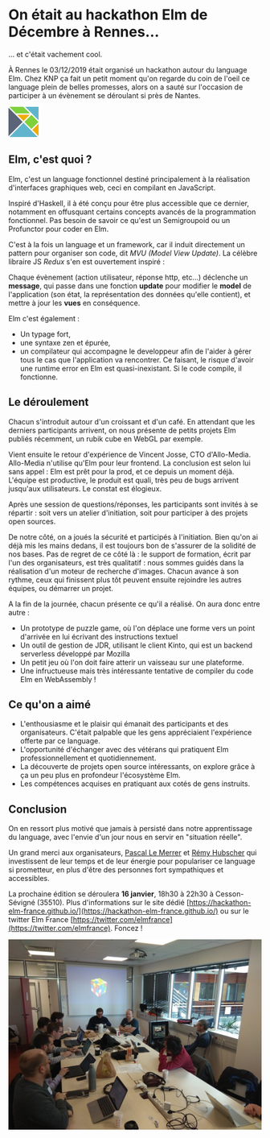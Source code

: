 
# On était au hackathon Elm de Décembre à Rennes... #
... et c'était vachement cool.

À Rennes le 03/12/2019 était organisé un hackathon autour du language Elm.
Chez KNP ça fait un petit moment qu'on regarde du coin de l'oeil ce language plein de belles promesses, alors on a sauté sur l'occasion de participer à un évènement se déroulant si près de Nantes.

![Alt](/small-elm-logo.png "Logo Elm")

## Elm, c'est quoi ? ##
Elm, c'est un language fonctionnel destiné principalement à la réalisation d'interfaces graphiques web, ceci en compilant en JavaScript.

Inspiré d'Haskell, il à été conçu pour être plus accessible que ce dernier, notamment en offusquant certains concepts avancés de la programmation fonctionnel. Pas besoin de savoir ce qu'est un Semigroupoid ou un Profunctor pour coder en Elm.

C'est à la fois un language et un framework, car il induit directement un pattern pour organiser son code, dit *MVU (Model View Update)*. La célèbre libraire JS *Redux* s'en est ouvertement inspiré :

Chaque évènement (action utilisateur, réponse http, etc...) déclenche un **message**, qui passe dans une fonction **update** pour modifier le **model** de l'application (son état, la représentation des données qu'elle contient), et mettre à jour les **vues** en conséquence.

Elm c'est également :
- Un typage fort,
- une syntaxe zen et épurée,
- un compilateur qui accompagne le developpeur afin de l'aider à gérer tous le cas que l'application va rencontrer. Ce faisant, le risque d'avoir une runtime error en Elm est quasi-inexistant. Si le code compile, il fonctionne.


## Le déroulement  ##
Chacun s'introduit autour d'un croissant et d'un café. En attendant que les derniers participants arrivent, on nous présente de petits projets Elm publiés récemment, un rubik cube en WebGL par exemple.

Vient ensuite le retour d'expérience de Vincent Josse, CTO d'Allo-Media. Allo-Media n'utilise qu'Elm pour leur frontend. La conclusion est selon lui sans appel : Elm est prêt pour la prod, et ce depuis un moment déjà.
L'équipe est productive, le produit est quali, très peu de bugs arrivent jusqu'aux utilisateurs. Le constat est élogieux.

Après une session de questions/réponses, les participants sont invités à se répartir : soit vers un atelier d'initiation, soit pour participer à des projets open sources.

De notre côté, on a joués la sécurité et participés à l'initiation. Bien qu'on ai déjà mis les mains dedans, il est toujours bon de s'assurer de la solidité de nos bases. Pas de regret de ce côté là : le support de formation, écrit par l'un des organisateurs, est très qualitatif : nous sommes guidés dans la réalisation d'un moteur de recherche d'images. Chacun avance à son rythme, ceux qui finissent plus tôt peuvent ensuite rejoindre les autres équipes, ou démarrer un projet.

A la fin de la journée, chacun présente ce qu'il a réalisé. On aura donc entre autre :
- Un prototype de puzzle game, où l'on déplace une forme vers un point d'arrivée en lui écrivant des instructions textuel
- Un outil de gestion de JDR, utilisant le client Kinto, qui est un backend serverless développé par Mozilla
- Un petit jeu où l'on doit faire atterir un vaisseau sur une plateforme.
- Une infructueuse mais très intéressante tentative de compiler du code Elm en WebAssembly !

##   Ce qu'on a aimé ##
- L'enthousiasme et le plaisir qui émanait des participants et des organisateurs. C'était palpable que les gens appréciaient l'expérience offerte par ce language.
- L'opportunité d'échanger avec des vétérans qui pratiquent Elm professionnellement et quotidiennement.
- La découverte de projets open source intéressants, on explore grâce à ça un peu plus en profondeur l'écosystème Elm.
- Les compétences acquises en pratiquant aux cotés de gens instruits.

## Conclusion ##
On en ressort plus motivé que jamais à persisté dans notre apprentissage du language, avec l'envie d'un jour nous en servir en "situation réelle".

Un grand merci aux organisateurs, [Pascal Le Merrer](https://twitter.com/pascallemerrer) et [Rémy Hubscher](https://twitter.com/natim) qui investissent de leur temps et de leur énergie pour populariser ce language si prometteur, en plus d'être des personnes fort sympathiques et accessibles.

La prochaine édition se déroulera **16 janvier**, 18h30 à 22h30 à Cesson-Sévigné (35510).
Plus d'informations sur le site dédié [https://hackathon-elm-france.github.io/](https://hackathon-elm-france.github.io/) ou sur le twitter Elm France [https://twitter.com/elmfrance](https://twitter.com/elmfrance). Foncez !

![Alt](/rubikcube.jpeg "Présentation d'un Rubik cube WebGL codé avec Elm, le matin.")

